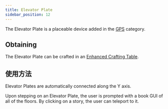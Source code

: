 ```yaml
---
title: Elevator Plate
sidebar_position: 12
---
```


The Elevator Plate is a placeable device added in the [GPS](GPS) category.

## Obtaining

The Elevator Plate can be crafted in an [Enhanced Crafting Table](Enhanced-Crafting-Table).

## 使用方法

Elevator Plates are automatically connected along the Y axis.

Upon stepping on an Elevator Plate, the user is prompted with a book GUI of all of the floors. By clicking on a story, the user can teleport to it.
